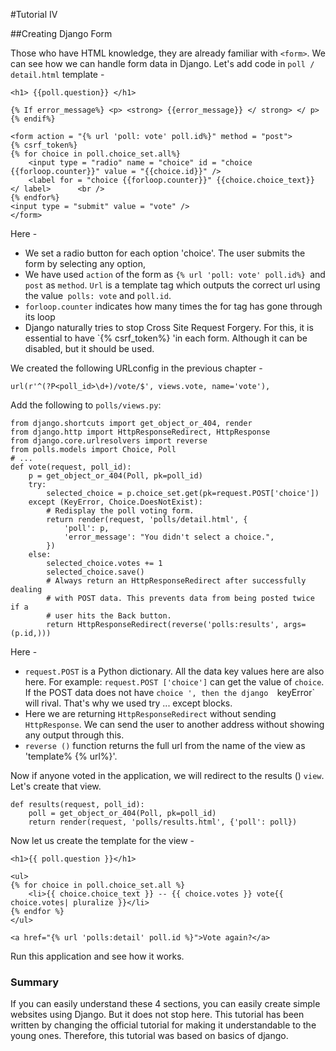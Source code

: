 #Tutorial IV

##Creating Django Form 

Those who have HTML knowledge, they are already familiar with `<form>`. We can see how we can handle form data in Django. Let's add code in `poll / detail.html` template -

	<h1> {{poll.question}} </h1>

	{% If error_message%} <p> <strong> {{error_message}} </ strong> </ p> {% endif%}

	<form action = "{% url 'poll: vote' poll.id%}" method = "post">
	{% csrf_token%}
	{% for choice in poll.choice_set.all%}
    	<input type = "radio" name = "choice" id = "choice {{forloop.counter}}" value = "{{choice.id}}" />
    	<label for = "choice {{forloop.counter}}" {{choice.choice_text}} </ label> 		<br />
	{% endfor%}
	<input type = "submit" value = "vote" />
	</form>
	
Here - 

* We set a radio button for each option 'choice'. The user submits the form by selecting any option, 
* We have used `action` of the form as `{% url 'poll: vote' poll.id%} `and` post` as `method`. `Url` is a template tag which outputs the correct url using the value` polls: vote` and `poll.id`.
* `forloop.counter` indicates how many times the for tag has gone through its loop 
* Django naturally tries to stop Cross Site Request Forgery. For this, it is essential to have `{% csrf_token%} 'in each form. Although it can be disabled, but it should be used.

We created the following URLconfig in the previous chapter - 

	url(r'^(?P<poll_id>\d+)/vote/$', views.vote, name='vote'), 

Add the following to `polls/views.py`:
 	
	from django.shortcuts import get_object_or_404, render
	from django.http import HttpResponseRedirect, HttpResponse
	from django.core.urlresolvers import reverse
	from polls.models import Choice, Poll
	# ...
	def vote(request, poll_id):
		p = get_object_or_404(Poll, pk=poll_id)
		try:
    		selected_choice = p.choice_set.get(pk=request.POST['choice'])
		except (KeyError, Choice.DoesNotExist):
    		# Redisplay the poll voting form.
    		return render(request, 'polls/detail.html', {
        		'poll': p,
        		'error_message': "You didn't select a choice.",
    		})
		else:
    		selected_choice.votes += 1
    		selected_choice.save()
    		# Always return an HttpResponseRedirect after successfully dealing
    		# with POST data. This prevents data from being posted twice if a
    		# user hits the Back button.
    		return HttpResponseRedirect(reverse('polls:results', args=(p.id,)))

Here -  

* `request.POST` is a Python dictionary. All the data key values ​​here are also here. For example: `request.POST ['choice']` can get the value of `choice`. If the POST data does not have `choice ', then the django  `keyError` will rival. That's why we used try ... except blocks.
* Here we are returning `HttpResponseRedirect` without sending` HttpResponse`. We can send the user to another address without showing any output through this.
* `reverse ()` function returns the full url from the name of the view as 'template% {% url%}'.

Now if anyone voted in the application, we will redirect to the results () `view`. Let's create that view.

	def results(request, poll_id):
		poll = get_object_or_404(Poll, pk=poll_id)
		return render(request, 'polls/results.html', {'poll': poll})  
  	
Now let us create the template for the view - 

	<h1>{{ poll.question }}</h1>

	<ul>
	{% for choice in poll.choice_set.all %}
		<li>{{ choice.choice_text }} -- {{ choice.votes }} vote{{ choice.votes|	pluralize }}</li>
	{% endfor %}
	</ul>

	<a href="{% url 'polls:detail' poll.id %}">Vote again?</a>

Run this application and see how it works. 


### Summary

If you can easily understand these 4 sections, you can easily create simple websites using Django. But it does not stop here. This tutorial has been written by changing the official tutorial for making it understandable to the young ones. Therefore, this tutorial was based on basics of django.
